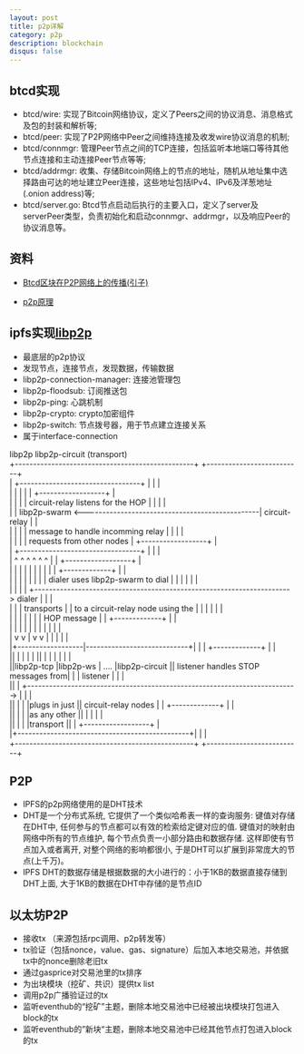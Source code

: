 ```yaml
---
layout: post
title: p2p详解
category: p2p
description: blockchain
disqus: false
---
```



## btcd实现
* btcd/wire: 实现了Bitcoin网络协议，定义了Peers之间的协议消息、消息格式及包的封装和解析等;
* btcd/peer: 实现了P2P网络中Peer之间维持连接及收发wire协议消息的机制;
* btcd/connmgr: 管理Peer节点之间的TCP连接，包括监听本地端口等待其他节点连接和主动连接Peer节点等等;
* btcd/addrmgr: 收集、存储Bitcoin网络上的节点的地址，随机从地址集中选择路由可达的地址建立Peer连接，这些地址包括IPv4、IPv6及洋葱地址(.onion address)等;
* btcd/server.go: Btcd节点启动后执行的主要入口，定义了server及serverPeer类型，负责初始化和启动connmgr、addrmgr，以及响应Peer的协议消息等。

## 资料
* [Btcd区块在P2P网络上的传播(引子)](https://www.jianshu.com/p/d3667b026938)


* [p2p原理](https://mp.weixin.qq.com/s/Ktlwj8KbAHh-G25jc8KQJg)


## ipfs实现[libp2p](https://github.com/libp2p)
* 最底层的p2p协议
* 发现节点，连接节点，发现数据，传输数据
* libp2p-connection-manager: 连接池管理包
* libp2p-floodsub: 订阅推送包
* libp2p-ping: 心跳机制
* libp2p-crypto: crypto加密组件
* libp2p-switch: 节点拨号器，用于节点建立连接关系
* 属于interface-connection


libp2p                                                                                  libp2p-circuit (transport)                     
+-------------------------------------------------+                                     +--------------------------+                      
|        +---------------------------------+      |                                     |                          |                      
|        |                                 |      |                                     |   +------------------+   |                      
|        |                                 |      |  circuit-relay listens for the HOP  |   |                  |   |                      
|        |           libp2p-swarm          <------------------------------------------------|  circuit-relay   |   |                      
|        |                                 |      |  message to handle incomming relay  |   |                  |   |                      
|        |                                 |      |  requests from other nodes          |   +------------------+   |                      
|        +---------------------------------+      |                                     |                          |                      
|         ^     ^   ^  ^   ^           ^          |                                     |   +------------------+   |                      
|         |     |   |  |   |           |          |                                     |   | +-------------+  |   |                      
|         |     |   |  |   |           |          |  dialer uses libp2p-swarm to dial   |   | |             |  |   |                      
|         |     |   |  +---------------------------------------------------------------------->   dialer    |  |   |                      
|         |     | transports           |          |  to a circuit-relay node using the  |   | |             |  |   |                      
|         |     |   |      |           |          |  HOP message                        |   | +-------------+  |   |                      
|         |     |   |      |           |          |                                     |   |                  |   |                      
|         v     v   |      v           v          |                                     |   |                  |   |                      
|+------------------|----------------------------+|                                     |   |  +-------------+ |   |                      
||           |      |    |      |                ||                                     |   |  |             | |   |                      
||libp2p-tcp |libp2p-ws  | .... |libp2p-circuit  ||  listener handles STOP messages from|   |  | listener    | |   |                      
||           |      +-------------------------------------------------------------------------->             | |   |                      
||           |           |      |plugs in just   ||  circuit-relay nodes                |   |  +-------------+ |   |                      
||           |           |      |as any other    ||                                     |   |                  |   |                      
||           |           |      |transport       ||                                     |   +------------------+   |                      
|+-----------------------------------------------+|                                     |                          |                      
+-------------------------------------------------+                                     +--------------------------+ 


## P2P
* IPFS的p2p网络使用的是DHT技术
* DHT是一个分布式系统, 它提供了一个类似哈希表一样的查询服务: 键值对存储在DHT中, 任何参与的节点都可以有效的检索给定键对应的值. 键值对的映射由网络中所有的节点维护, 每个节点负责一小部分路由和数据存储. 这样即使有节点加入或者离开, 对整个网络的影响都很小, 于是DHT可以扩展到非常庞大的节点(上千万)。
* IPFS DHT的数据存储是根据数据的大小进行的：小于1KB的数据直接存储到DHT上面, 大于1KB的数据在DHT中存储的是节点ID


## 以太坊P2P
* 接收tx （来源包括rpc调用、p2p转发等）
* tx验证（包括nonce，value、gas、signature）后加入本地交易池，并依据tx中的nonce删除老旧tx
* 通过gasprice对交易池里的tx排序
* 为出块模块（挖矿、共识）提供tx list
* 调用p2p广播验证过的tx
* 监听eventhub的“挖矿”主题，删除本地交易池中已经被出块模块打包进入block的tx
* 监听eventhub的”新块“主题，删除本地交易池中已经其他节点打包进入block的tx